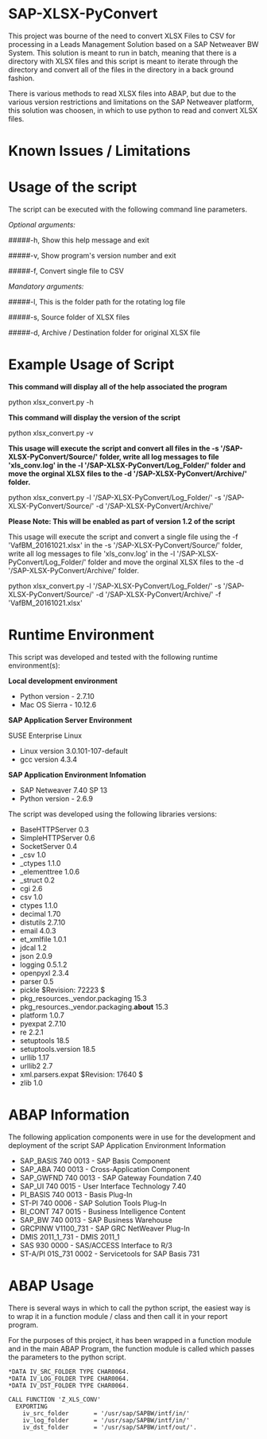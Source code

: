 # SAP-XLSX-PyConvert

This project was bourne of the need to convert XLSX Files to CSV for processing in a Leads Management Solution based on a SAP Netweaver BW System. This solution is meant to run in batch, meaning that there is a directory with XLSX files and this script is meant to iterate through the directory and convert all of the files in the directory in a back ground fashion.

There is various methods to read XLSX files into ABAP, but due to the various version restrictions and  limitations on the SAP Netweaver platform, this solution was choosen, in which to use python to read and convert XLSX files.

# Known Issues / Limitations


# Usage of the script
The script can be executed with the following command line parameters.

*Optional arguments:*

#####-h, Show this help message and exit
  
#####-v, Show program's version number and exit
  
#####-f, Convert single file to CSV
  
*Mandatory arguments:*

#####-l, This is the folder path for the rotating log file

#####-s, Source folder of XLSX files

#####-d, Archive / Destination folder for original XLSX file




# Example Usage of Script

**This command will display all of the help associated the program**

python xlsx_convert.py -h


**This command will display the version of the script**

python xlsx_convert.py -v


**This usage will execute the script and convert all files in the -s '/SAP-XLSX-PyConvert/Source/' folder, write all log messages to file 'xls_conv.log' in the -l '/SAP-XLSX-PyConvert/Log_Folder/' folder and move the orginal XLSX files to the -d '/SAP-XLSX-PyConvert/Archive/' folder.**

python xlsx_convert.py -l '/SAP-XLSX-PyConvert/Log_Folder/' -s '/SAP-XLSX-PyConvert/Source/' -d '/SAP-XLSX-PyConvert/Archive/'


**Please Note: This will be enabled as part of version 1.2 of the script**

This usage will execute the script and convert a single file using the -f 'VafBM_20161021.xlsx' in the -s '/SAP-XLSX-PyConvert/Source/' folder, write all log messages to file 'xls_conv.log' in the -l '/SAP-XLSX-PyConvert/Log_Folder/' folder and move the orginal XLSX files to the -d '/SAP-XLSX-PyConvert/Archive/' folder.

python xlsx_convert.py -l '/SAP-XLSX-PyConvert/Log_Folder/' -s '/SAP-XLSX-PyConvert/Source/' -d '/SAP-XLSX-PyConvert/Archive/' -f 'VafBM_20161021.xlsx'

# Runtime Environment 
This script was developed and tested with the following runtime environment(s):

**Local development environment**
* Python version -  2.7.10
* Mac OS Sierra - 10.12.6

**SAP Application Server Environment**

SUSE Enterprise Linux 

* Linux version 3.0.101-107-default
* gcc version 4.3.4  

**SAP Application Environment Infomation**

* SAP Netweaver 7.40 SP 13
* Python version -  2.6.9

The script was developed using the following libraries versions:
* BaseHTTPServer 0.3
* SimpleHTTPServer 0.6
* SocketServer 0.4
* _csv 1.0
* _ctypes 1.1.0
* _elementtree 1.0.6
* _struct 0.2
* cgi 2.6
* csv 1.0
* ctypes 1.1.0
* decimal 1.70
* distutils 2.7.10
* email 4.0.3
* et_xmlfile 1.0.1
* jdcal 1.2
* json 2.0.9
* logging 0.5.1.2
* openpyxl 2.3.4
* parser 0.5
* pickle $Revision: 72223 $
* pkg_resources._vendor.packaging 15.3
* pkg_resources._vendor.packaging.__about__ 15.3
* platform 1.0.7
* pyexpat 2.7.10
* re 2.2.1
* setuptools 18.5
* setuptools.version 18.5
* urllib 1.17
* urllib2 2.7
* xml.parsers.expat $Revision: 17640 $
* zlib 1.0

# ABAP Information 
The following application components were in use for the development and deployment of the script
SAP Application Environment Information
* SAP_BASIS	740	0013 - SAP Basis Component
* SAP_ABA	740	0013 - Cross-Application Component
* SAP_GWFND	740	0013 - SAP Gateway Foundation 7.40
* SAP_UI	740	0015 - User Interface Technology 7.40
* PI_BASIS	740	0013 - Basis Plug-In
* ST-PI	740	0006 - SAP Solution Tools Plug-In
* BI_CONT	747	0015 - Business Intelligence Content
* SAP_BW	740	0013 - SAP Business Warehouse
* GRCPINW	V1100_731 - SAP GRC NetWeaver Plug-In
* DMIS	2011_1_731 - DMIS 2011_1
* SAS	930	0000	-	SAS/ACCESS Interface to R/3
* ST-A/PI	01S_731	0002 - Servicetools for SAP Basis 731

# ABAP Usage  
There is several ways in which to call the python script, the easiest way is to wrap it in a function module / class and then call it in your report program.

For the purposes of this project, it has been wrapped in a function module and in the main ABAP Program, the function module is called which passes the parameters to the python script.

```ABAP
*DATA IV_SRC_FOLDER TYPE CHAR0064.
*DATA IV_LOG_FOLDER TYPE CHAR0064.
*DATA IV_DST_FOLDER TYPE CHAR0064.

CALL FUNCTION 'Z_XLS_CONV'
  EXPORTING
    iv_src_folder       = '/usr/sap/SAPBW/intf/in/'
    iv_log_folder       = '/usr/sap/SAPBW/intf/in/'
    iv_dst_folder       = '/usr/sap/SAPBW/intf/out/'.
```